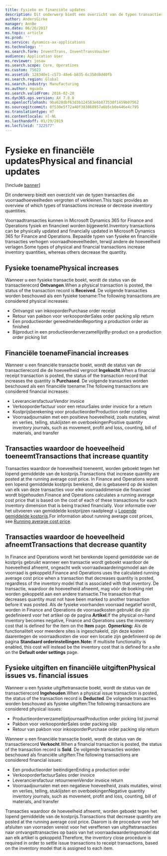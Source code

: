 ```yaml
---
title: Fysieke en financiële updates
description: Dit onderwerp biedt een overzicht van de typen transacties die voorraadhoeveelheden vergroten of verkleinen.
author: AndersGirke
manager: AnnBe
ms.date: 06/20/2017
ms.topic: article
ms.prod: ''
ms.service: dynamics-ax-applications
ms.technology: ''
ms.search.form: InventTrans, InventTransVoucher
audience: Application User
ms.reviewer: josaw
ms.search.scope: Core, Operations
ms.custom: 75023
ms.assetid: 128340e1-c573-48e6-b835-6c350d8dd0fb
ms.search.region: Global
ms.search.industry: Manufacturing
ms.author: mguada
ms.search.validFrom: 2016-02-28
ms.dyn365.ops.version: AX 7.0.0
ms.openlocfilehash: 9ba628dbf63d3b124583e6b873530f1459b07562
ms.sourcegitcommit: 0f530e5f72a40f383868957a6b5cb0e446e4c795
ms.translationtype: HT
ms.contentlocale: nl-NL
ms.lasthandoff: 01/29/2019
ms.locfileid: "322577"
---
```

# <a name="physical-and-financial-updates"></a><span data-ttu-id="b23e0-103">Fysieke en financiële updates</span><span class="sxs-lookup"><span data-stu-id="b23e0-103">Physical and financial updates</span></span>

[!include [banner](../includes/banner.md)]

<span data-ttu-id="b23e0-104">Dit onderwerp biedt een overzicht van de typen transacties die voorraadhoeveelheden vergroten of verkleinen.</span><span class="sxs-lookup"><span data-stu-id="b23e0-104">This topic provides an overview of which types of transactions increase or decrease inventory quantities.</span></span> 

<span data-ttu-id="b23e0-105">Voorraadtransacties kunnen in Microsoft Dynamics 365 for Finance and Operations fysiek en financieel worden bijgewerkt.</span><span class="sxs-lookup"><span data-stu-id="b23e0-105">Inventory transactions can be physically updated and financially updated in Microsoft Dynamics 365 for Finance and Operations.</span></span> <span data-ttu-id="b23e0-106">Bepaalde typen van fysieke en financiële transacties verhogen voorraadhoeveelheden, terwijl andere de hoeveelheid verlagen.</span><span class="sxs-lookup"><span data-stu-id="b23e0-106">Some types of physical and financial transactions increase inventory quantities, whereas others decrease the quantity.</span></span>

## <a name="physical-increases"></a><span data-ttu-id="b23e0-107">Fysieke toename</span><span class="sxs-lookup"><span data-stu-id="b23e0-107">Physical increases</span></span>
<span data-ttu-id="b23e0-108">Wanneer u een fysieke transactie boekt, wordt de status van de transactierecord **Ontvangen**.</span><span class="sxs-lookup"><span data-stu-id="b23e0-108">When a physical transaction is posted, the status of the transaction record is **Received**.</span></span> <span data-ttu-id="b23e0-109">De volgende transacties worden beschouwd als een fysieke toename:</span><span class="sxs-lookup"><span data-stu-id="b23e0-109">The following transactions are considered physical increases:</span></span>

-   <span data-ttu-id="b23e0-110">Ontvangst van inkooporder</span><span class="sxs-lookup"><span data-stu-id="b23e0-110">Purchase order receipt</span></span>
-   <span data-ttu-id="b23e0-111">Retour van pakbon voor verkooporder</span><span class="sxs-lookup"><span data-stu-id="b23e0-111">Sales order packing slip return</span></span>
-   <span data-ttu-id="b23e0-112">Een productieorder gereedmelden</span><span class="sxs-lookup"><span data-stu-id="b23e0-112">Reporting a production order as finished</span></span>
-   <span data-ttu-id="b23e0-113">Bijproduct in een productieorderverzamellijst</span><span class="sxs-lookup"><span data-stu-id="b23e0-113">By-product on a production order picking list</span></span>

## <a name="financial-increases"></a><span data-ttu-id="b23e0-114">Financiële toename</span><span class="sxs-lookup"><span data-stu-id="b23e0-114">Financial increases</span></span>
<span data-ttu-id="b23e0-115">Wanneer u een financiële transactie boekt, wordt de status van de transactierecord die de hoeveelheid vergroot **Ingekocht**.</span><span class="sxs-lookup"><span data-stu-id="b23e0-115">When a financial receipt transaction is posted, the status of the transaction record that increases the quantity is **Purchased**.</span></span> <span data-ttu-id="b23e0-116">De volgende transacties worden beschouwd als een financiële toename:</span><span class="sxs-lookup"><span data-stu-id="b23e0-116">The following transactions are considered financial increases:</span></span>

-   <span data-ttu-id="b23e0-117">Leveranciersfactuur</span><span class="sxs-lookup"><span data-stu-id="b23e0-117">Vendor invoice</span></span>
-   <span data-ttu-id="b23e0-118">Verkooporderfactuur voor een retour</span><span class="sxs-lookup"><span data-stu-id="b23e0-118">Sales order invoice for a return</span></span>
-   <span data-ttu-id="b23e0-119">Kostprijsberekening voor productieorder</span><span class="sxs-lookup"><span data-stu-id="b23e0-119">Production order costing</span></span>
-   <span data-ttu-id="b23e0-120">Voorraadjournalen met een positieve hoeveelheid, zoals mutaties, winst en verlies, telling, stuklijsten en overboekingen</span><span class="sxs-lookup"><span data-stu-id="b23e0-120">Positive quantity inventory journals, such as movement, profit and loss, counting, bill of materials, and transfer</span></span>

## <a name="transactions-that-increase-quantity"></a><span data-ttu-id="b23e0-121">Transacties waardoor de hoeveelheid toeneemt</span><span class="sxs-lookup"><span data-stu-id="b23e0-121">Transactions that increase quantity</span></span>
<span data-ttu-id="b23e0-122">Transacties waardoor de hoeveelheid toeneemt, worden geboekt tegen het lopend gemiddelde van de kostprijs.</span><span class="sxs-lookup"><span data-stu-id="b23e0-122">Transactions that increase quantity are posted at the running average cost price.</span></span> <span data-ttu-id="b23e0-123">In Finance and Operations wordt een lopend gemiddelde kostprijs berekend, die is gebaseerd op de kosten van elk van deze transacties voor elke voorraaddimensie die financieel wordt bijgehouden.</span><span class="sxs-lookup"><span data-stu-id="b23e0-123">Finance and Operations calculates a running average cost price that is based on the cost of each of these transactions for each inventory dimension that is being tracked financially.</span></span> <span data-ttu-id="b23e0-124">Voor informatie over het uitvoeren van gemiddelde kostprijzen raadpleegt u [Lopende gemiddelde kostprijs](running-average-cost-price.md).</span><span class="sxs-lookup"><span data-stu-id="b23e0-124">For information about running average cost prices, see [Running average cost price](running-average-cost-price.md).</span></span>

## <a name="transactions-that-decrease-quantity"></a><span data-ttu-id="b23e0-125">Transacties waardoor de hoeveelheid afneemt</span><span class="sxs-lookup"><span data-stu-id="b23e0-125">Transactions that decrease quantity</span></span>
<span data-ttu-id="b23e0-126">In Finance and Operations wordt het berekende lopend gemiddelde van de kostprijs gebruikt wanneer een transactie wordt geboekt waardoor de hoeveelheid afneemt, ongeacht welk voorraadwaarderingsmodel aan de voorraad is gekoppeld.</span><span class="sxs-lookup"><span data-stu-id="b23e0-126">Finance and Operations uses the calculated running average cost price when a transaction that decreases quantity is posted, regardless of the inventory model that is associated with that inventory.</span></span> <span data-ttu-id="b23e0-127">De transactie, waardoor de hoeveelheid afneemt, mag vóór de boeking niet worden gekoppeld aan een andere transactie.</span><span class="sxs-lookup"><span data-stu-id="b23e0-127">The transaction that decreases quantity must not have been marked to another transaction before it was posted.</span></span> <span data-ttu-id="b23e0-128">Als de fysieke voorhanden voorraad negatief wordt, worden in Finance and Operations de voorraadkosten gebruikt die zijn gedefinieerd voor het artikel op de pagina **Artikel**.</span><span class="sxs-lookup"><span data-stu-id="b23e0-128">If the physical on-hand inventory becomes negative, Finance and Operations uses the inventory cost that is defined for the item on the **Item** page.</span></span> <span data-ttu-id="b23e0-129">**Opmerking:** Als de functionaliteit voor meerdere sites is ingeschakeld, zijn deze kosten daarentegen de voorraadkosten die voor een locatie zijn gedefinieerd op de pagina **Standaard orderinstellingen**.</span><span class="sxs-lookup"><span data-stu-id="b23e0-129">**Note:** If multisite functionality is enabled, this cost will instead be the inventory cost that is defined for a site on the **Default order settings** page.</span></span>

## <a name="physical-issues-vs-financial-issues"></a><span data-ttu-id="b23e0-130">Fysieke uitgiften en financiële uitgiften</span><span class="sxs-lookup"><span data-stu-id="b23e0-130">Physical issues vs. financial issues</span></span>
<span data-ttu-id="b23e0-131">Wanneer u een fysieke uitgiftetransactie boekt, wordt de status van de transactierecord **Ingehouden**.</span><span class="sxs-lookup"><span data-stu-id="b23e0-131">When a physical issue transaction is posted, the status of the transaction record is **Deducted**.</span></span> <span data-ttu-id="b23e0-132">De volgende transacties worden beschouwd als fysieke uitgiften:</span><span class="sxs-lookup"><span data-stu-id="b23e0-132">The following transactions are considered physical issues:</span></span>

-   <span data-ttu-id="b23e0-133">Productieorderverzamellijstjournaal</span><span class="sxs-lookup"><span data-stu-id="b23e0-133">Production order picking list journal</span></span>
-   <span data-ttu-id="b23e0-134">Pakbon voor verkooporder</span><span class="sxs-lookup"><span data-stu-id="b23e0-134">Sales order packing slip</span></span>
-   <span data-ttu-id="b23e0-135">Retour van pakbon voor inkooporder</span><span class="sxs-lookup"><span data-stu-id="b23e0-135">Purchase order packing slip return</span></span>

<span data-ttu-id="b23e0-136">Wanneer u een financiële transactie boekt, wordt de status van de transactierecord **Verkocht**.</span><span class="sxs-lookup"><span data-stu-id="b23e0-136">When a financial transaction is posted, the status of the transaction record is **Sold**.</span></span> <span data-ttu-id="b23e0-137">De volgende transacties worden beschouwd als financiële uitgiften:</span><span class="sxs-lookup"><span data-stu-id="b23e0-137">The following transactions are considered financial issues:</span></span>

-   <span data-ttu-id="b23e0-138">Een productieorder beëindigen</span><span class="sxs-lookup"><span data-stu-id="b23e0-138">Ending a production order</span></span>
-   <span data-ttu-id="b23e0-139">Verkooporderfactuur</span><span class="sxs-lookup"><span data-stu-id="b23e0-139">Sales order invoice</span></span>
-   <span data-ttu-id="b23e0-140">Leveranciersfactuur retourneren</span><span class="sxs-lookup"><span data-stu-id="b23e0-140">Vendor invoice return</span></span>
-   <span data-ttu-id="b23e0-141">Voorraadjournalen met een negatieve hoeveelheid, zoals mutaties, winst en verlies, telling, stuklijsten en overboekingen</span><span class="sxs-lookup"><span data-stu-id="b23e0-141">Negative quantity inventory journals, such as movement, profit and loss, counting, bill of materials, and transfer</span></span>

<span data-ttu-id="b23e0-142">Transacties waardoor de hoeveelheid afneemt, worden geboekt tegen het lopend gemiddelde van de kostprijs.</span><span class="sxs-lookup"><span data-stu-id="b23e0-142">Transactions that decrease quantity are posted at the running average cost price.</span></span> <span data-ttu-id="b23e0-143">Daarom is de procedure voor het afsluiten van voorraden vereist voor het vereffenen van uitgiftetransacties naar ontvangsttransacties op basis van het voorraadwaarderingsmodel dat aan elk artikel is gekoppeld.</span><span class="sxs-lookup"><span data-stu-id="b23e0-143">Therefore, the inventory close procedure is required in order to settle issue transactions to receipt transactions, based on the inventory model that is assigned to each item.</span></span>




